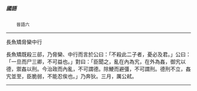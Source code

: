 

##### 國語
　　`晉語六`

* * *

長魚矯脅欒中行

長魚矯既殺三郤，乃脅欒、中行而言於公曰：「不殺此二子者，憂必及君。」公曰：「一旦而尸三卿，不可益也。」對曰：「臣聞之，亂在內為宄，在外為姦，御宄以德，禦姦以刑。今治政而內亂，不可謂德。除鯁而避彊，不可謂刑。德刑不立，姦宄並至，臣脆弱，不能忍俟也。」乃奔狄。三月，厲公弒。

* * *

